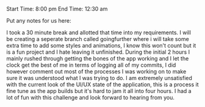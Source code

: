 Start Time: 8:00 pm
End Time: 12:30 am

Put any notes for us here:

I took a 30 minute break and allotted that time into my requirements. I will be creating a seperate branch called goingfurther where i will take some extra time to add some styles and animations, I know this won't count but it is a fun project and I hate leaving it unfinished. During the initial 2 hours I mainly rushed through getting the bones of the app working and I let the clock get the best of me in terms of logging all of my commits, I did however comment out most of the processes I was working on to make sure it was understood what I was trying to do. I am extremely unsatisfied with the current look of the UI/UX state of the application, this is a process it fine tune as the app builds but it's hard to jam it all into four hours. I had a lot of fun with this challenge and look forward to hearing from you.
